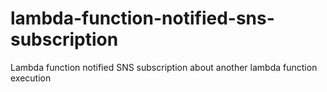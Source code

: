 # lambda-function-notified-sns-subscription
Lambda function notified SNS subscription about another lambda function execution 
